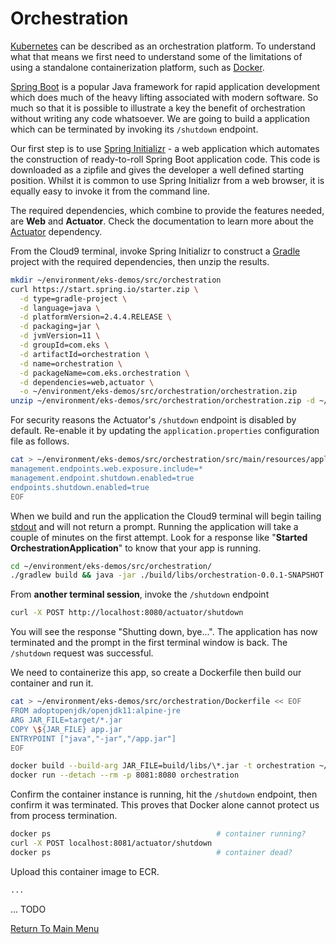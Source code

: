 # Orchestration

[Kubernetes](https://en.wikipedia.org/wiki/Kubernetes) can be described as an orchestration platform. To understand what that means we first need to understand some of the limitations of using a standalone containerization platform, such as [Docker](https://en.wikipedia.org/wiki/Docker_(software)).

[Spring Boot](https://en.wikipedia.org/wiki/Spring_Framework#Spring_Boot) is a popular Java framework for rapid application development which does much of the heavy lifting associated with modern software. So much so that it is possible to illustrate a key the benefit of orchestration without writing any code whatsoever. We are going to build a application which can be terminated by invoking its `/shutdown` endpoint.

Our first step is to use [Spring Initializr](https://start.spring.io/) - a web application which automates the construction of ready-to-roll Spring Boot application code. This code is downloaded as a zipfile and gives the developer a well defined starting position. Whilst it is common to use Spring Initializr from a web browser, it is equally easy to invoke it from the command line.

The required dependencies, which combine to provide the features needed, are **Web** and **Actuator**. Check the documentation to learn more about the [Actuator](https://docs.spring.io/spring-boot/docs/current/reference/htmlsingle/#production-ready) dependency.

From the Cloud9 terminal, invoke Spring Initializr to construct a [Gradle](https://en.wikipedia.org/wiki/Gradle) project with the required dependencies, then unzip the results.
```bash
mkdir ~/environment/eks-demos/src/orchestration
curl https://start.spring.io/starter.zip \
  -d type=gradle-project \
  -d language=java \
  -d platformVersion=2.4.4.RELEASE \
  -d packaging=jar \
  -d jvmVersion=11 \
  -d groupId=com.eks \
  -d artifactId=orchestration \
  -d name=orchestration \
  -d packageName=com.eks.orchestration \
  -d dependencies=web,actuator \
  -o ~/environment/eks-demos/src/orchestration/orchestration.zip
unzip ~/environment/eks-demos/src/orchestration/orchestration.zip -d ~/environment/eks-demos/src/orchestration/
``` 

For security reasons the Actuator's `/shutdown` endpoint is disabled by default. Re-enable it by updating the `application.properties` configuration file as follows.
```bash
cat > ~/environment/eks-demos/src/orchestration/src/main/resources/application.properties << EOF
management.endpoints.web.exposure.include=*
management.endpoint.shutdown.enabled=true
endpoints.shutdown.enabled=true
EOF
```

When we build and run the application the Cloud9 terminal will begin tailing [stdout](https://en.wikipedia.org/wiki/Standard_streams#Standard_output_(stdout)) and will not return a prompt. Running the application will take a couple of minutes on the first attempt. Look for a response like "**Started OrchestrationApplication**" to know that your app is running.
```bash
cd ~/environment/eks-demos/src/orchestration/
./gradlew build && java -jar ./build/libs/orchestration-0.0.1-SNAPSHOT.jar
```

From **another terminal session**, invoke the `/shutdown` endpoint
```bash
curl -X POST http://localhost:8080/actuator/shutdown
```

You will see the response "Shutting down, bye...". The application has now terminated and the prompt in the first terminal window is back. The `/shutdown` request was successful.

We need to containerize this app, so create a Dockerfile then build our container and run it.
```bash
cat > ~/environment/eks-demos/src/orchestration/Dockerfile << EOF
FROM adoptopenjdk/openjdk11:alpine-jre
ARG JAR_FILE=target/*.jar
COPY \${JAR_FILE} app.jar
ENTRYPOINT ["java","-jar","/app.jar"]
EOF

docker build --build-arg JAR_FILE=build/libs/\*.jar -t orchestration ~/environment/eks-demos/src/orchestration/
docker run --detach --rm -p 8081:8080 orchestration
```

Confirm the container instance is running, hit the `/shutdown` endpoint, then confirm it was terminated. This proves that Docker alone cannot protect us from process termination.
```bash
docker ps                                     # container running?
curl -X POST localhost:8081/actuator/shutdown
docker ps                                     # container dead?
```

Upload this container image to ECR.
```bash
...
```

... TODO

[Return To Main Menu](/README.md)
